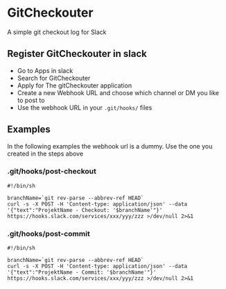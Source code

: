 # GitCheckouter

A simple git checkout log for Slack

## Register GitCheckouter in slack

- Go to Apps in slack
- Search for GitCheckouter
- Apply for The gitCheckouter application
- Create a new Webhook URL and choose which channel or DM you like to post to
- Use the webhook URL in your `.git/hooks/` files

## Examples

In the following examples the webhook url is a dummy. Use the one you created in the steps above

### .git/hooks/post-checkout

```
#!/bin/sh

branchName=`git rev-parse --abbrev-ref HEAD`
curl -s -X POST -H 'Content-type: application/json' --data '{"text":"ProjektName - Checkout: '$branchName'"}' https://hooks.slack.com/services/xxx/yyy/zzz >/dev/null 2>&1
```

### .git/hooks/post-commit

```
#!/bin/sh

branchName=`git rev-parse --abbrev-ref HEAD`
curl -s -X POST -H 'Content-type: application/json' --data '{"text":"ProjektName - Commit: '$branchName'"}' https://hooks.slack.com/services/xxx/yyy/zzz >/dev/null 2>&1
```
